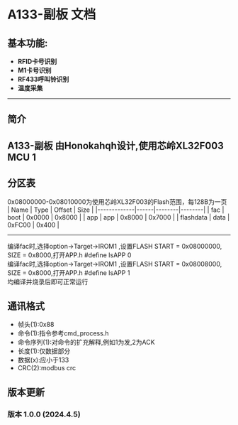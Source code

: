 # A133-副板 文档

## 基本功能:
- **RFID卡号识别**
- **M1卡号识别**
- **RF433呼叫铃识别**
- **温度采集**

---

## 简介
A133-副板 由Honokahqh设计,使用芯岭XL32F003 MCU
1
---

## 分区表

0x08000000-0x08010000为使用芯岭XL32F003的Flash范围，每128B为一页  
| Name        | Type | Offset | Size   |
|-------------|------|--------|--------|
| fac         | boot | 0x0000 | 0x8000 |
| app         | app  | 0x8000 | 0x7000 |
| flashdata   | data | 0xFC00 | 0x400  |

--- 

编译fac时,选择option->Target->IROM1 ,设置FLASH START = 0x08000000, SIZE = 0x8000,打开APP.h #define IsAPP 0  
编译fac时,选择option->Target->IROM1 ,设置FLASH START = 0x08008000, SIZE = 0x8000,打开APP.h #define IsAPP 1  
均编译并烧录后即可正常运行  

## 通讯格式

 - 帧头(1):0x88
 - 命令(1):指令参考cmd_process.h
 - 命令序列(1):对命令的扩充解释,例如1为发,2为ACK
 - 长度(1):仅数据部分
 - 数据(x):应小于133
 - CRC(2):modbus crc

## 版本更新
 
### 版本 1.0.0 (2024.4.5)